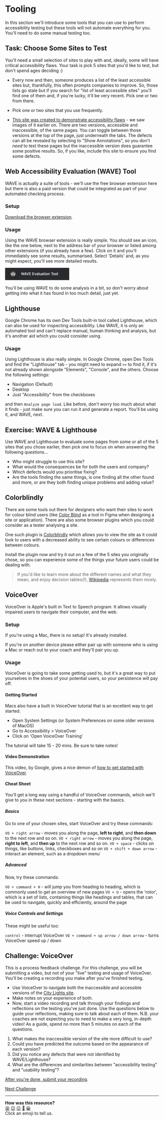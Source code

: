 # Tooling

In this section we'll introduce some tools that you can use to perform
accessibility testing but these tools will not automate everything for you.
You'll need to do some manual testing too.

## Task: Choose Some Sites to Test

You'll need a small selection of sites to play with and, ideally, some will have
critical accessibility flaws. Your task is pick 5 sites that you'd like to test,
but don't spend ages deciding :)

* Every now and then, someone produces a list of the least accessible sites but,
  thankfully, this often prompts companies to improve. So, those lists go stale
  but if you search for "list of least accessible sites" you'll find one of them
  and, if you're lucky, it'll be very recent. Pick one or two from there.

* Pick one or two sites that you use frequently.

* [This site was created to demonstrate accessibility
  flaws](https://www.w3.org/WAI/demos/bad/before/home.html) - we saw images of
  it earlier on. There are two versions, accessible and inaccessible, of the
  same pages. You can toggle between those versions at the top of the page, just
  underneath the tabs. The defects can all be revealed by selecting to "Show
  Annotations", so you don't _need_ to test these pages but the inaccessible
  version does guarantee some positive results. So, if you like, include this
  site to ensure you find some defects.

## Web Accessibility Evaluation (WAVE) Tool

WAVE is actually a suite of tools - we'll use the free browser extension here
but there is also a paid version that could be integrated as part of your
automated checking process.

### Setup

[Download the browser extension](https://wave.webaim.org/extension/).

### Usage

Using the WAVE browser extension is really simple. You should see an icon, like
the one below, next to the address bar of your browser or listed among other
extensions (if you already have a few). Click on it and you'll immediately see
some results, summarised. Select 'Details' and, as you might expect, you'll see
more detailed results.

![Wave extension icon](../images/wave_icon.png)

You'll be using WAVE to do some analysis in a bit, so don't worry about getting
into what it has found in too much detail, just yet.

## Lighthouse

Google Chrome has its own Dev Tools built-in tool called Lighthouse, which can
also be used for inspecting accessibility. Like WAVE, it is only an automated
tool and can't replace manual, human thinking and analysis, but it's another aid
which you could consider using.

### Usage

Using Lighthouse is also really simple. In Google Chrome, open Dev Tools and
find the "Lighthouse" tab - you might need to expand `>>` to find it, if it's
not already shown alongside "Elements", "Console", and the others. Choose the
following settings:

* Navigation (Default)
* Desktop
* Just "Accessibility" from the checkboxes

and then `Analyze page load`. Like before, don't worry too much about what it
finds - just make sure you can run it and generate a report. You'll be using it,
and WAVE, next.

## Exercise: WAVE & Lighthouse

Use WAVE and Lighthouse to evaluate some pages from some or all of the 5 sites
that you chose earlier, then pick one to focus on when answering the following
questions...

* Who might struggle to use this site?
* What would the consequences be for both the users and company?
* Which defects would you prioritise fixing?
* Are the tools finding the same things, is one finding all the other found and
  more, or are they both finding unique problems and adding value?

## Colorblindly

There are some tools out there for designers who want their sites to work for
colour blind users (like [Color
Blind](https://www.figma.com/community/plugin/733343906244951586/Color-Blind) as
a tool in Figma when designing a site or application). There are also some
browser plugins which you could consider as a tester analysing a site.

One such plugin is
[Colorblindly](https://chrome.google.com/webstore/detail/colorblindly/floniaahmccleoclneebhhmnjgdfijgg/related)
which allows you to view the site as it could look to users with a decreased
ability to see certain colours or differences between colours.

Install the plugin now and try it out on a few of the 5 sites you originally
chose, so you can experience some of the things your future users could be
dealing with.

> If you'd like to learn more about the different names and what they mean, and
> enjoy decision tables(!),
> [Wikipedia](https://en.wikipedia.org/wiki/Color_blindness#Summary_of_cone_complements)
> represents them nicely.

## VoiceOver

VoiceOver is Apple's built in Text to Speech program. It allows visually
impaired users to navigate their computer, and the web.

### Setup

If you're using a Mac, there is no setup! It's already installed.

If you're on another device please either pair up with someone who is using a
Mac or reach out to your coach and they'll pair you up.

### Usage

VoiceOver is going to take some getting used to, but it's a great way to put
yourselves in the shoes of your potential users, so your persistence will pay
off.

#### Getting Started

Macs also have a built in VoiceOver tutorial that is an excellent way to get
started.

* Open System Settings (or System Preferences on some older versions of MacOS)
* Go to Accessibility > VoiceOver
* Click on 'Open VoiceOver Training'

The tutorial will take 15 - 20 mins. Be sure to take notes! 

#### Video Demonstration

This video, by Google, gives a nice demon of [how to get started with
VoiceOver](https://www.youtube.com/watch?v=5R-6WvAihms&t=600s&ab_channel=GoogleChromeDevelopers).

#### Cheat Sheet

You'll get a long way using a handful of VoiceOver commands, which we'll give to
you in these next sections - starting with the basics.

##### Basics

Go to one of your chosen sites, start VoiceOver and try these commands:

`VO + right arrow` - moves you along the page, **left to right**, and **then
down** to the next row and so on. `VO + right arrow` - moves you along the page,
**right to left**, and **then up** to the next row and so on. `VO + space` -
clicks on things, like buttons, links, checkboxes and so on `VO + shift + down
arrow` - interact an element, such as a dropdown menu`

##### Advanced

Now, try these commands:

`VO + command + H` - will jump you from heading to heading, which is commonly
used to get an overview of new pages `VO + U` - opens the 'rotor', which is a
set of lists, containing things like headings and tables, that can be used to
navigate, quickly and efficiently, around the page

##### Voice Controls and Settings

These might be useful too:

`control` - interrupt VoiceOver `VO + command + up arrow / down arrow` - turns
VoiceOver speed up / down

## Challenge: VoiceOver

This is a process feedback challenge. For this challenge, you will be submitting
a video, but not of your "live" testing and usage of VoiceOver. You'll be
creating a recording you make after you've finished testing.

* Use VoiceOver to navigate both the inaccessible and accessible versions of the
  [City Lights site](https://www.w3.org/WAI/demos/bad/before/home.html).
* Make notes on your experience of both.
* Now, start a video recording and talk through your findings and reflections on
  the testing you've just done. Use the questions below to guide your
  reflections, making sure to talk about each of them. N.B. your coaches are not
  expecting you to need to make a very long, in-depth video! As a guide, spend
  no more than 5 minutes on each of the questions.

1. What makes the inaccessible version of the site more difficult to use?
2. Could you have predicted the outcome based on the appearance of each version?
3. Did you notice any defects that were not identified by WAVE/Lighthouse?
4. What are the differences and similarities between "accessibility testing" and
   "usability testing"?

[After you're done, submit your recording](https://airtable.com/shrNFgNkPWr3d63Db?prefill_Item=et_as03).

[Next Challenge](04_extensions.md)

<!-- BEGIN GENERATED SECTION DO NOT EDIT -->

---

**How was this resource?**  
[😫](https://airtable.com/shrUJ3t7KLMqVRFKR?prefill_Repository=makersacademy%2Fextending-testing&prefill_File=phase3%2F03_tooling.md&prefill_Sentiment=😫) [😕](https://airtable.com/shrUJ3t7KLMqVRFKR?prefill_Repository=makersacademy%2Fextending-testing&prefill_File=phase3%2F03_tooling.md&prefill_Sentiment=😕) [😐](https://airtable.com/shrUJ3t7KLMqVRFKR?prefill_Repository=makersacademy%2Fextending-testing&prefill_File=phase3%2F03_tooling.md&prefill_Sentiment=😐) [🙂](https://airtable.com/shrUJ3t7KLMqVRFKR?prefill_Repository=makersacademy%2Fextending-testing&prefill_File=phase3%2F03_tooling.md&prefill_Sentiment=🙂) [😀](https://airtable.com/shrUJ3t7KLMqVRFKR?prefill_Repository=makersacademy%2Fextending-testing&prefill_File=phase3%2F03_tooling.md&prefill_Sentiment=😀)  
Click an emoji to tell us.

<!-- END GENERATED SECTION DO NOT EDIT -->
